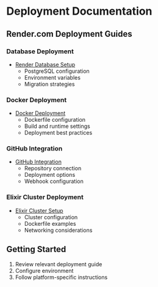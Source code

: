 
# Deployment Documentation

## Render.com Deployment Guides

### Database Deployment
- [Render Database Setup](render-database.md)
  - PostgreSQL configuration
  - Environment variables
  - Migration strategies

### Docker Deployment
- [Docker Deployment](render-docker.md)
  - Dockerfile configuration
  - Build and runtime settings
  - Deployment best practices

### GitHub Integration
- [GitHub Integration](render-github.md)
  - Repository connection
  - Deployment options
  - Webhook configuration

### Elixir Cluster Deployment
- [Elixir Cluster Setup](render-elixir-cluster.md)
  - Cluster configuration
  - Dockerfile examples
  - Networking considerations

## Getting Started
1. Review relevant deployment guide
2. Configure environment
3. Follow platform-specific instructions

